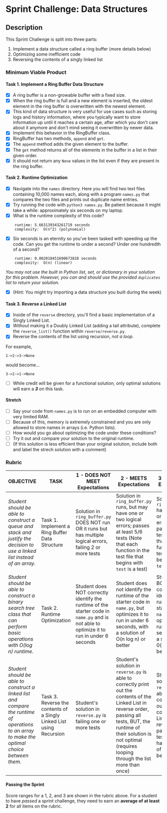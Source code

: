 # Sprint Challenge: Data Structures

## Description

This Sprint Challenge is split into three parts:

1. Implement a data structure called a ring buffer (more details below)
2. Optimizing some inefficient code
3. Reversing the contents of a singly linked list

### Minimum Viable Product

#### Task 1. Implement a Ring Buffer Data Structure

* [X] A ring buffer is a non-growable buffer with a fixed size.
* [X] When the ring buffer is full and a new element is inserted, the oldest element in the ring buffer is overwritten with the newest element.
* [X] This kind of data structure is very useful for use cases such as storing logs and history information, where you typically want to store information up until it reaches a certain age, after which you don't care about it anymore and don't mind seeing it overwritten by newer data.
* [X] Implement this behavior in the RingBuffer class.
* [X] RingBuffer has two methods, `append` and `get`.
* [X] The `append` method adds the given element to the buffer.
* [X] The `get` method returns all of the elements in the buffer in a list in their given order.
* [X] It should not return any `None` values in the list even if they are present in the ring buffer.

#### Task 2. Runtime Optimization

* [X] Navigate into the `names` directory. Here you will find two text files containing 10,000 names each, along with a program `names.py` that compares the two files and prints out duplicate name entries.
* [X] Try running the code with `python3 names.py`. Be patient because it might take a while: approximately six seconds on my laptop.
* [X] What is the runtime complexity of this code?
```
    runtime: 5.663139343261719 seconds
    complexity:  O(n^2) (polynomial)
```
* [X] Six seconds is an eternity so you've been tasked with speeding up the code. Can you get the runtime to under a second? Under one hundredth of a second?
```
    runtime: 0.002018451690673828 seconds
    complexity:  O(n) (linear)
```

*You may not use the built in Python list, set, or dictionary in your solution for this problem.  However, you can and should use the provided `duplicates` list to return your solution.*

* [X] (Hint: You might try importing a data structure you built during the week)

#### Task 3. Reverse a Linked List

* [X] Inside of the `reverse` directory, you'll find a basic implementation of a Singly Linked List.
* [X] _Without_ making it a Doubly Linked List (adding a tail attribute), complete the `reverse_list()` function within `reverse/reverse.py`.
* [X] Reverse the contents of the list using recursion, *not a loop.*

For example,
```
1->2->3->None
```
would become...
```
3->2->1->None
```

* [ ] While credit will be given for a functional solution, only optimal solutions will earn a ***3*** on this task.

#### Stretch

* [ ] Say your code from `names.py` is to run on an embedded computer with very limited RAM.
* [ ] Because of this, memory is extremely constrained and you are only allowed to store names in arrays (i.e. Python lists).
* [ ] How would you go about optimizing the code under these conditions?
* [ ] Try it out and compare your solution to the original runtime.
* [ ] (If this solution is less efficient than your original solution, include both and label the strech solution with a comment)

### Rubric

| OBJECTIVE | TASK | 1 - DOES NOT MEET Expectations | 2 - MEETS Expectations | 3 - EXCEEDS Expectations | SCORE |
| ---------- | ----- | ------- | ------- | ------- | -- |
| _Student should be able to construct a queue and stack and justify the decision to use a linked list instead of an array._ | Task 1. Implement a Ring Buffer Data Structure | Solution in `ring_buffer.py` DOES NOT run OR it runs but has multiple logical errors, failing 2 or more tests | Solution in `ring_buffer.py` runs, but may have one or two logical errors; passes at least 5/6 tests (Note that each function in the test file that begins with `test` is a test) | Solution in `ring_buffer.py` has no syntax or logical errors and passes all tests (Note that each function in the test file that begins with `test` is a test)| 3 |
| _Student should be able to construct a binary search tree class that can perform basic operations with O(log n) runtime._ | Task 2. Runtime Optimization | Student does NOT correctly identify the runtime of the starter code in `name.py` and is not able to optimize it to run in under 6 seconds | Student does not identify the runtime of the starter code in `name.py`, but optimizes it to run in under 6 seconds, with a solution of O(n log n) or better | Student does BOTH correctly identify the runtime of the starter code in `name.py` and optimizes it to run in under 6 seconds, with a solution of 0(n log n) or better | 3 |
| _Student should be able to construct a linked list and compare the runtime of operations to an array to make the optimal choice between them._ | Task 3. Reverse the contents of a Singly Linked List using Recursion| Student's solution in `reverse.py` is failing one or more tests | Student's solution in `reverse.py` is able to correctly print out the contents of the Linked List in reverse order, passing all tests, BUT, the runtime of their solution is not optimal (requires looping through the list more than once) | Student's solution in `reverse.py` is able to correctly print out the contents of the Linked List in reverse order, passing all tests AND it has a runtime of O(n) or better | 3 |

#### Passing the Sprint

Score ranges for a 1, 2, and 3 are shown in the rubric above. For a student to have _passed_ a sprint challenge, they need to earn an **average of at least 2** for all items on the rubric.
